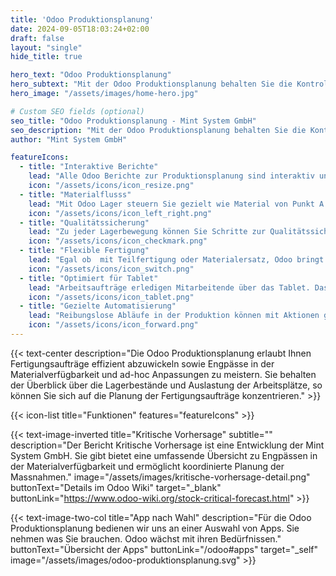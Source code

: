 ```yaml
---
title: 'Odoo Produktionsplanung'
date: 2024-09-05T18:03:24+02:00
draft: false
layout: "single"
hide_title: true

hero_text: "Odoo Produktionsplanung"
hero_subtext: "Mit der Odoo Produktionsplanung behalten Sie die Kontrolle über Fertigungsaufträge, Materialfluss, Lagerbestände und Lieferversprechen."
hero_image: "/assets/images/home-hero.jpg"

# Custom SEO fields (optional)
seo_title: "Odoo Produktionsplanung - Mint System GmbH"
seo_description: "Mit der Odoo Produktionsplanung behalten Sie die Kontrolle über Fertigungsaufträge, Materialfluss, Lagerbestände und Lieferversprechen."
author: "Mint System GmbH"

featureIcons:
  - title: "Interaktive Berichte"
    lead: "Alle Odoo Berichte zur Produktionsplanung sind interaktiv und somit immer aktuell."
    icon: "/assets/icons/icon_resize.png"
  - title: "Materialflusss"
    lead: "Mit Odoo Lager steuern Sie gezielt wie Material von Punkt A nach Punkt B gelangt."
    icon: "/assets/icons/icon_left_right.png"
  - title: "Qualitätssicherung"
    lead: "Zu jeder Lagerbewegung können Sie Schritte zur Qualitätssicherung auslösen."
    icon: "/assets/icons/icon_checkmark.png"
  - title: "Flexible Fertigung"
    lead: "Egal ob  mit Teilfertigung oder Materialersatz, Odoo bringt den Auftrag zum Abschluss."
    icon: "/assets/icons/icon_switch.png"
  - title: "Optimiert für Tablet"
    lead: "Arbeitsaufträge erledigen Mitarbeitende über das Tablet. Dasselb gilt für die Produktionsplanung."
    icon: "/assets/icons/icon_tablet.png"
  - title: "Gezielte Automatisierung"
    lead: "Reibungslose Abläufe in der Produktion können mit Aktionen ganz einfach automatisiert werden."
    icon: "/assets/icons/icon_forward.png"
---
```


{{< text-center 
  description="Die Odoo Produktionsplanung erlaubt Ihnen Fertigungsaufträge effizient abzuwickeln sowie Engpässe in der Materialverfügbarkeit und ad-hoc Anpassungen zu meistern. Sie behalten der Überblick über die Lagerbestände und Auslastung der Arbeitsplätze, so können Sie sich auf die Planung der Fertigungsaufträge konzentrieren." >}}


{{< icon-list title="Funktionen" features="featureIcons" >}}

{{< text-image-inverted 
  title="Kritische Vorhersage" 
  subtitle="" 
  description="Der Bericht Kritische Vorhersage ist eine Entwicklung der Mint System GmbH. Sie gibt bietet eine umfassende Übersicht zu Engpässen in der Materialverfügbarkeit und ermöglicht koordinierte Planung der Massnahmen."
  image="/assets/images/kritische-vorhersage-detail.png" 
  buttonText="Details im Odoo Wiki" 
  target="_blank"
  buttonLink="https://www.odoo-wiki.org/stock-critical-forecast.html" >}}

{{< text-image-two-col 
  title="App nach Wahl"
  description="Für die Odoo Produktionsplanung bedienen wir uns an einer Auswahl von Apps. Sie nehmen was Sie brauchen. Odoo wächst mit ihren Bedürfnissen."
  buttonText="Übersicht der Apps"
  buttonLink="/odoo#apps" 
  target="_self"
  image="/assets/images/odoo-produktionsplanung.svg" >}}

